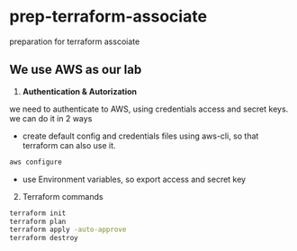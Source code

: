 # prep-terraform-associate
preparation for terraform asscoiate


## We use AWS as our lab

1. **Authentication & Autorization**

we need to authenticate to AWS, using credentials access and secret keys. we can do it in 2 ways
- create default config and credentials files using aws-cli, so that terraform can also use it.
```bash
aws configure
```

- use Environment variables, so export access and secret key

2. Terraform commands

```bash
terraform init
terraform plan
terraform apply -auto-approve
terraform destroy
```